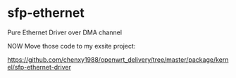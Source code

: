 # sfp-ethernet
Pure Ethernet Driver over DMA channel

NOW Move those code to my exsite project:

https://github.com/chenxy1988/openwrt_delivery/tree/master/package/kernel/sfp-ethernet-driver
